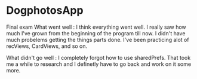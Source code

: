 # DogphotosApp
Final exam 
What went well :
I think everything went well. I really saw how much I've grown from the beginning of the program till now. I didn't have much probelems getting the things parts done. I've been practicing alot of recViews, CardViews, and so on. 

What didn't go well :
I completely forgot how to use sharedPrefs. That took me a while to research and I definetly have to go back and work on it some more. 



